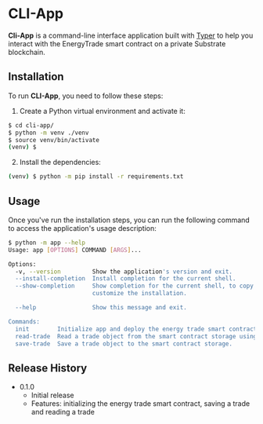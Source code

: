 # CLI-App

**Cli-App** is a command-line interface application built with [Typer](https://typer.tiangolo.com/) to help you interact with the EnergyTrade smart contract on a private Substrate blockchain.

## Installation

To run **CLI-App**, you need to follow these steps:

1. Create a Python virtual environment and activate it:

```sh
$ cd cli-app/
$ python -m venv ./venv
$ source venv/bin/activate
(venv) $
```

2. Install the dependencies:

```sh
(venv) $ python -m pip install -r requirements.txt
```

## Usage

Once you've run the installation steps, you can run the following command to access the application's usage description:

```sh
$ python -m app --help
Usage: app [OPTIONS] COMMAND [ARGS]...

Options:
  -v, --version         Show the application's version and exit.
  --install-completion  Install completion for the current shell.
  --show-completion     Show completion for the current shell, to copy it or
                        customize the installation.

  --help                Show this message and exit.

Commands:
  init        Initialize app and deploy the energy trade smart contract.
  read-trade  Read a trade object from the smart contract storage using its ID.
  save-trade  Save a trade object to the smart contract storage.
```

## Release History

- 0.1.0
  - Initial release
  - Features: initializing the energy trade smart contract, saving a trade and reading a trade
